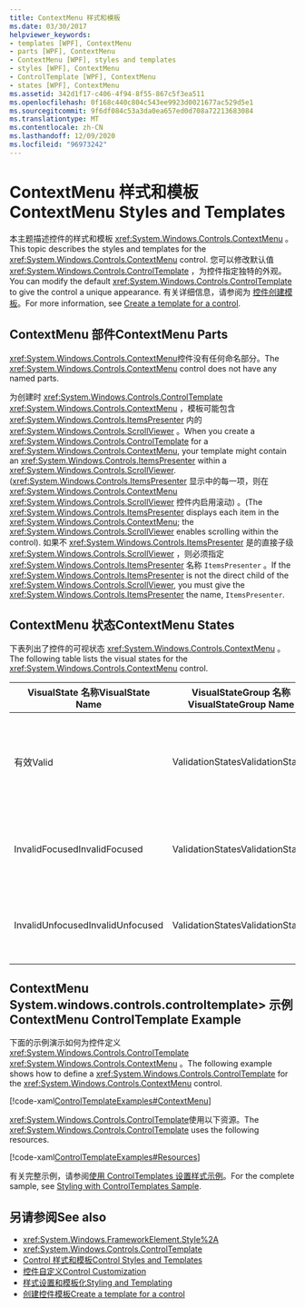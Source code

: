 ```yaml
---
title: ContextMenu 样式和模板
ms.date: 03/30/2017
helpviewer_keywords:
- templates [WPF], ContextMenu
- parts [WPF], ContextMenu
- ContextMenu [WPF], styles and templates
- styles [WPF], ContextMenu
- ControlTemplate [WPF], ContextMenu
- states [WPF], ContextMenu
ms.assetid: 342d1f17-c406-4f94-8f55-867c5f3ea511
ms.openlocfilehash: 0f168c440c804c543ee9923d0021677ac529d5e1
ms.sourcegitcommit: 9f6df084c53a3da0ea657ed0d708a72213683084
ms.translationtype: MT
ms.contentlocale: zh-CN
ms.lasthandoff: 12/09/2020
ms.locfileid: "96973242"
---
```

# <a name="contextmenu-styles-and-templates"></a><span data-ttu-id="1c279-102">ContextMenu 样式和模板</span><span class="sxs-lookup"><span data-stu-id="1c279-102">ContextMenu Styles and Templates</span></span>
<span data-ttu-id="1c279-103">本主题描述控件的样式和模板 <xref:System.Windows.Controls.ContextMenu> 。</span><span class="sxs-lookup"><span data-stu-id="1c279-103">This topic describes the styles and templates for the <xref:System.Windows.Controls.ContextMenu> control.</span></span> <span data-ttu-id="1c279-104">您可以修改默认值 <xref:System.Windows.Controls.ControlTemplate> ，为控件指定独特的外观。</span><span class="sxs-lookup"><span data-stu-id="1c279-104">You can modify the default <xref:System.Windows.Controls.ControlTemplate> to give the control a unique appearance.</span></span> <span data-ttu-id="1c279-105">有关详细信息，请参阅为 [控件创建模板](/dotnet/desktop-wpf/themes/how-to-create-apply-template)。</span><span class="sxs-lookup"><span data-stu-id="1c279-105">For more information, see [Create a template for a control](/dotnet/desktop-wpf/themes/how-to-create-apply-template).</span></span>  
  
## <a name="contextmenu-parts"></a><span data-ttu-id="1c279-106">ContextMenu 部件</span><span class="sxs-lookup"><span data-stu-id="1c279-106">ContextMenu Parts</span></span>  
 <span data-ttu-id="1c279-107"><xref:System.Windows.Controls.ContextMenu>控件没有任何命名部分。</span><span class="sxs-lookup"><span data-stu-id="1c279-107">The <xref:System.Windows.Controls.ContextMenu> control does not have any named parts.</span></span>  
  
 <span data-ttu-id="1c279-108">为创建时 <xref:System.Windows.Controls.ControlTemplate> <xref:System.Windows.Controls.ContextMenu> ，模板可能包含 <xref:System.Windows.Controls.ItemsPresenter> 内的 <xref:System.Windows.Controls.ScrollViewer> 。</span><span class="sxs-lookup"><span data-stu-id="1c279-108">When you create a <xref:System.Windows.Controls.ControlTemplate> for a <xref:System.Windows.Controls.ContextMenu>, your template might contain an <xref:System.Windows.Controls.ItemsPresenter> within a <xref:System.Windows.Controls.ScrollViewer>.</span></span> <span data-ttu-id="1c279-109"> (<xref:System.Windows.Controls.ItemsPresenter> 显示中的每一项，则在 <xref:System.Windows.Controls.ContextMenu> <xref:System.Windows.Controls.ScrollViewer> 控件内启用滚动) 。</span><span class="sxs-lookup"><span data-stu-id="1c279-109">(The <xref:System.Windows.Controls.ItemsPresenter> displays each item in the <xref:System.Windows.Controls.ContextMenu>; the <xref:System.Windows.Controls.ScrollViewer> enables scrolling within the control).</span></span>  <span data-ttu-id="1c279-110">如果不 <xref:System.Windows.Controls.ItemsPresenter> 是的直接子级 <xref:System.Windows.Controls.ScrollViewer> ，则必须指定 <xref:System.Windows.Controls.ItemsPresenter> 名称 `ItemsPresenter` 。</span><span class="sxs-lookup"><span data-stu-id="1c279-110">If the <xref:System.Windows.Controls.ItemsPresenter> is not the direct child of the <xref:System.Windows.Controls.ScrollViewer>, you must give the <xref:System.Windows.Controls.ItemsPresenter> the name, `ItemsPresenter`.</span></span>  
  
## <a name="contextmenu-states"></a><span data-ttu-id="1c279-111">ContextMenu 状态</span><span class="sxs-lookup"><span data-stu-id="1c279-111">ContextMenu States</span></span>  
 <span data-ttu-id="1c279-112">下表列出了控件的可视状态 <xref:System.Windows.Controls.ContextMenu> 。</span><span class="sxs-lookup"><span data-stu-id="1c279-112">The following table lists the visual states for the <xref:System.Windows.Controls.ContextMenu> control.</span></span>  
  
|<span data-ttu-id="1c279-113">VisualState 名称</span><span class="sxs-lookup"><span data-stu-id="1c279-113">VisualState Name</span></span>|<span data-ttu-id="1c279-114">VisualStateGroup 名称</span><span class="sxs-lookup"><span data-stu-id="1c279-114">VisualStateGroup Name</span></span>|<span data-ttu-id="1c279-115">描述</span><span class="sxs-lookup"><span data-stu-id="1c279-115">Description</span></span>|  
|-|-|-|  
|<span data-ttu-id="1c279-116">有效</span><span class="sxs-lookup"><span data-stu-id="1c279-116">Valid</span></span>|<span data-ttu-id="1c279-117">ValidationStates</span><span class="sxs-lookup"><span data-stu-id="1c279-117">ValidationStates</span></span>|<span data-ttu-id="1c279-118">控件使用 <xref:System.Windows.Controls.Validation> 类， <xref:System.Windows.Controls.Validation.HasError%2A?displayProperty=nameWithType> 附加属性为 `false` 。</span><span class="sxs-lookup"><span data-stu-id="1c279-118">The control uses the <xref:System.Windows.Controls.Validation> class and the <xref:System.Windows.Controls.Validation.HasError%2A?displayProperty=nameWithType> attached property is `false`.</span></span>|  
|<span data-ttu-id="1c279-119">InvalidFocused</span><span class="sxs-lookup"><span data-stu-id="1c279-119">InvalidFocused</span></span>|<span data-ttu-id="1c279-120">ValidationStates</span><span class="sxs-lookup"><span data-stu-id="1c279-120">ValidationStates</span></span>|<span data-ttu-id="1c279-121"><xref:System.Windows.Controls.Validation.HasError%2A?displayProperty=nameWithType>附加属性是 `true` 控件具有焦点。</span><span class="sxs-lookup"><span data-stu-id="1c279-121">The <xref:System.Windows.Controls.Validation.HasError%2A?displayProperty=nameWithType> attached property is `true` has the control has focus.</span></span>|  
|<span data-ttu-id="1c279-122">InvalidUnfocused</span><span class="sxs-lookup"><span data-stu-id="1c279-122">InvalidUnfocused</span></span>|<span data-ttu-id="1c279-123">ValidationStates</span><span class="sxs-lookup"><span data-stu-id="1c279-123">ValidationStates</span></span>|<span data-ttu-id="1c279-124"><xref:System.Windows.Controls.Validation.HasError%2A?displayProperty=nameWithType>附加属性是 `true` 控件没有焦点。</span><span class="sxs-lookup"><span data-stu-id="1c279-124">The <xref:System.Windows.Controls.Validation.HasError%2A?displayProperty=nameWithType> attached property is `true` has the control does not have focus.</span></span>|  
  
## <a name="contextmenu-controltemplate-example"></a><span data-ttu-id="1c279-125">ContextMenu System.windows.controls.controltemplate> 示例</span><span class="sxs-lookup"><span data-stu-id="1c279-125">ContextMenu ControlTemplate Example</span></span>  
 <span data-ttu-id="1c279-126">下面的示例演示如何为控件定义 <xref:System.Windows.Controls.ControlTemplate> <xref:System.Windows.Controls.ContextMenu> 。</span><span class="sxs-lookup"><span data-stu-id="1c279-126">The following example shows how to define a <xref:System.Windows.Controls.ControlTemplate> for the <xref:System.Windows.Controls.ContextMenu> control.</span></span>  
  
 [!code-xaml[ControlTemplateExamples#ContextMenu](~/samples/snippets/csharp/VS_Snippets_Wpf/ControlTemplateExamples/CS/resources/menu.xaml#contextmenu)]  
  
 <span data-ttu-id="1c279-127"><xref:System.Windows.Controls.ControlTemplate>使用以下资源。</span><span class="sxs-lookup"><span data-stu-id="1c279-127">The <xref:System.Windows.Controls.ControlTemplate> uses the following resources.</span></span>  
  
 [!code-xaml[ControlTemplateExamples#Resources](~/samples/snippets/csharp/VS_Snippets_Wpf/ControlTemplateExamples/CS/resources/shared.xaml#resources)]  
  
 <span data-ttu-id="1c279-128">有关完整示例，请参阅[使用 ControlTemplates 设置样式示例](https://github.com/Microsoft/WPF-Samples/tree/master/Styles%20&%20Templates/IntroToStylingAndTemplating)。</span><span class="sxs-lookup"><span data-stu-id="1c279-128">For the complete sample, see [Styling with ControlTemplates Sample](https://github.com/Microsoft/WPF-Samples/tree/master/Styles%20&%20Templates/IntroToStylingAndTemplating).</span></span>  
  
## <a name="see-also"></a><span data-ttu-id="1c279-129">另请参阅</span><span class="sxs-lookup"><span data-stu-id="1c279-129">See also</span></span>

- <xref:System.Windows.FrameworkElement.Style%2A>
- <xref:System.Windows.Controls.ControlTemplate>
- [<span data-ttu-id="1c279-130">Control 样式和模板</span><span class="sxs-lookup"><span data-stu-id="1c279-130">Control Styles and Templates</span></span>](control-styles-and-templates.md)
- [<span data-ttu-id="1c279-131">控件自定义</span><span class="sxs-lookup"><span data-stu-id="1c279-131">Control Customization</span></span>](control-customization.md)
- [<span data-ttu-id="1c279-132">样式设置和模板化</span><span class="sxs-lookup"><span data-stu-id="1c279-132">Styling and Templating</span></span>](/dotnet/desktop-wpf/fundamentals/styles-templates-overview)
- [<span data-ttu-id="1c279-133">创建控件模板</span><span class="sxs-lookup"><span data-stu-id="1c279-133">Create a template for a control</span></span>](/dotnet/desktop-wpf/themes/how-to-create-apply-template)
